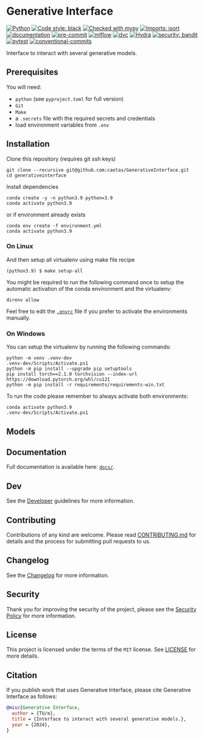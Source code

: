 # Generative Interface

[![Python](https://img.shields.io/badge/python-3.7+-informational.svg)]()
[![Code style: black](https://img.shields.io/badge/code%20style-black-000000.svg)](https://github.com/psf/black)
[![Checked with mypy](http://www.mypy-lang.org/static/mypy_badge.svg)](http://mypy-lang.org)
[![Imports: isort](https://img.shields.io/badge/%20imports-isort-%231674b1?style=black)](https://pycqa.github.io/isort)
[![documentation](https://img.shields.io/badge/docs-mkdocs%20material-blue.svg?style=flat)](https://mkdocstrings.github.io)
[![pre-commit](https://img.shields.io/badge/pre--commit-enabled-brightgreen?logo=pre-commit&logoColor=white)](https://github.com/pre-commit/pre-commit)
[![mlflow](https://img.shields.io/badge/tracking-mlflow-blue)](https://mlflow.org)
[![dvc](https://img.shields.io/badge/data-dvc-9cf)](https://dvc.org)
[![Hydra](https://img.shields.io/badge/Config-Hydra-89b8cd)](https://hydra.cc)
[![security: bandit](https://img.shields.io/badge/security-bandit-yellow.svg)](https://github.com/PyCQA/bandit)
[![pytest](https://img.shields.io/badge/pytest-enabled-brightgreen)](https://github.com/pytest-dev/pytest)
[![conventional-commits](https://img.shields.io/badge/conventional%20commits-1.0.0-yellow)](https://github.com/commitizen-tools/commitizen)

Interface to interact with several generative models.

## Prerequisites

You will need:

- `python` (see `pyproject.toml` for full version)
- `Git`
- `Make`
- a `.secrets` file with the required secrets and credentials
- load environment variables from `.env`

## Installation

Clone this repository (requires git ssh keys)

    git clone --recursive git@github.com:caetas/GenerativeInterface.git
    cd generativeinterface

Install dependencies

    conda create -y -n python3.9 python=3.9
    conda activate python3.9

or if environment already exists

    conda env create -f environment.yml
    conda activate python3.9

### On Linux

And then setup all virtualenv using make file recipe

    (python3.9) $ make setup-all

You might be required to run the following command once to setup the automatic activation of the conda environment and the virtualenv:

    direnv allow

Feel free to edit the [`.envrc`](.envrc) file if you prefer to activate the environments manually.

### On Windows

You can setup the virtualenv by running the following commands:

    python -m venv .venv-dev
    .venv-dev/Scripts/Activate.ps1
    python -m pip install --upgrade pip setuptools
    pip install torch==2.1.0 torchvision --index-url https://download.pytorch.org/whl/cu121
    python -m pip install -r requirements/requirements-win.txt

To run the code please remember to always activate both environments:

    conda activate python3.9
    .venv-dev/Scripts/Activate.ps1

## Models

## Documentation

Full documentation is available here: [`docs/`](docs).

## Dev

See the [Developer](docs/DEVELOPER.md) guidelines for more information.

## Contributing

Contributions of any kind are welcome. Please read [CONTRIBUTING.md](docs/CONTRIBUTING.md]) for details and
the process for submitting pull requests to us.

## Changelog

See the [Changelog](CHANGELOG.md) for more information.

## Security

Thank you for improving the security of the project, please see the [Security Policy](docs/SECURITY.md)
for more information.

## License

This project is licensed under the terms of the `MIT` license.
See [LICENSE](LICENSE) for more details.

## Citation

If you publish work that uses Generative Interface, please cite Generative Interface as follows:

```bibtex
@misc{Generative Interface,
  author = {TU/e},
  title = {Interface to interact with several generative models.},
  year = {2024},
}
```
